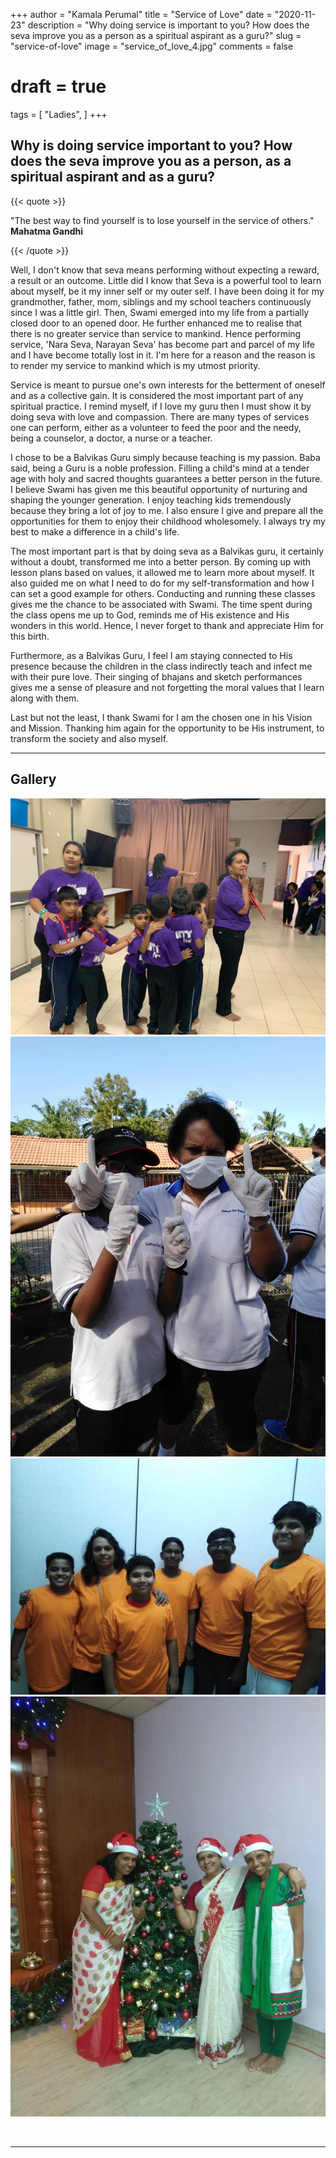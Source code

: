 +++
author = "Kamala Perumal"
title = "Service of Love"
date = "2020-11-23"
description = "Why doing service is important to you? How does the seva improve you as a person as a spiritual aspirant as a guru?"
slug = "service-of-love"
image = "service_of_love_4.jpg"
comments = false
# draft = true
tags = [
    "Ladies",
]
+++

## Why is doing service important to you? How does the seva improve you as a person, as a spiritual aspirant and as a guru?

{{< quote >}}
<p>"The best way to find yourself is to lose yourself in the service of others."<br />
<span style="font-weight:bold;">Mahatma Gandhi</span></p>
{{< /quote >}}

Well, I don't know that seva means performing without expecting a reward, a result or an outcome. Little did I know that Seva is a powerful tool to learn about myself, be it my inner self or my outer self. I have been doing it for my grandmother, father, mom, siblings and my school teachers continuously since I was a little girl. Then, Swami emerged into my life from a partially closed door to an opened door. He further enhanced me to realise that there is no greater service than service to mankind. Hence performing service, 'Nara Seva, Narayan Seva' has become part and parcel of my life and I have become totally lost in it.  I'm here for a reason and the reason is to render my service to mankind which is my utmost priority.

Service is meant to pursue one's own interests for the betterment of oneself and as a collective gain. It is considered the most important part of any spiritual practice. I remind myself, if I love my guru then I must show it by doing seva with love and compassion. There are many types of services one can perform, either as a volunteer to feed the poor and the needy, being a counselor, a doctor, a nurse or a teacher. 

I chose to be a Balvikas Guru simply because teaching is my passion. Baba said, being a Guru is a noble profession. Filling a child's mind at a tender age with holy and sacred thoughts guarantees a better person in the future. I believe Swami has given me this beautiful opportunity of nurturing and shaping the younger generation. I enjoy teaching kids tremendously because they bring a lot of joy to me. I also ensure I give and prepare all the opportunities for them to enjoy their childhood wholesomely. I always try my best to make a difference in a child's life. 

The most important part is that by doing seva as a Balvikas guru, it certainly without a doubt, transformed me into a better person. By coming up with lesson plans based on values, it allowed me to learn more about myself. It also guided me on what I need to do for my self-transformation and how I can set a good example for others. Conducting and running these classes gives me the chance to be associated with Swami. The time spent during the class opens me up to God, reminds me of His existence and His wonders in this world. Hence, I never forget to thank and appreciate Him for this birth.

Furthermore, as a Balvikas Guru, I feel I am staying connected to His presence because the children in the class indirectly teach and infect me with their pure love. Their singing of bhajans and sketch performances gives me a sense of pleasure and not forgetting the moral values that I learn along with them.

Last but not the least, I thank Swami for I am the chosen one in his Vision and Mission. Thanking him again for the opportunity to be His instrument, to transform the society and also myself.   

---

## Gallery

![](service_of_love_1.jpg) ![](service_of_love_2.jpg) <br /> ![](service_of_love_3.jpg) ![](service_of_love_4.jpg)

<br>

---